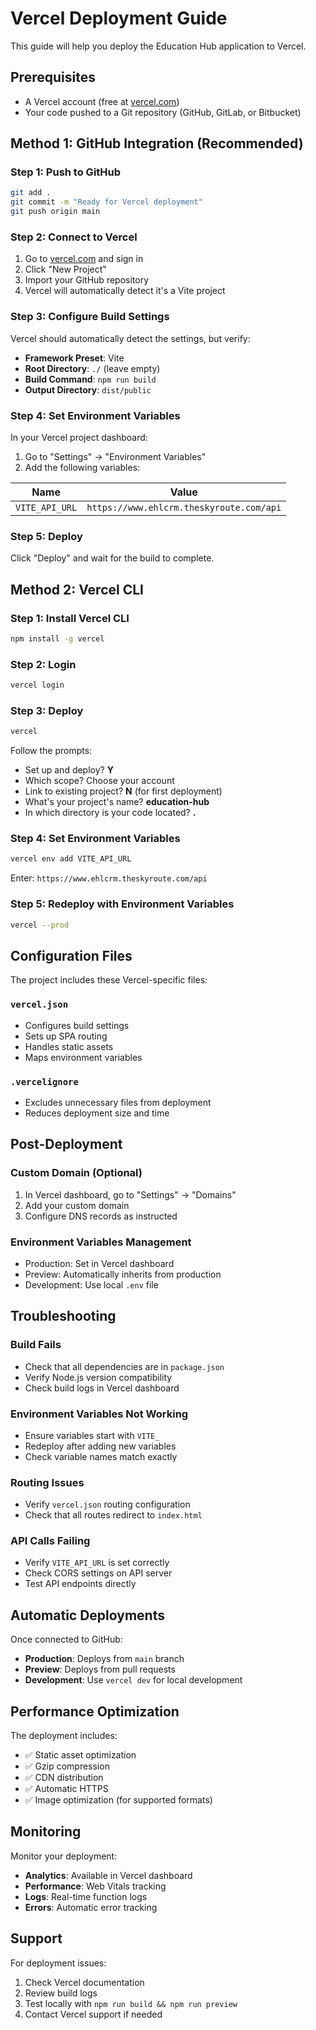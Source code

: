 # Vercel Deployment Guide

This guide will help you deploy the Education Hub application to Vercel.

## Prerequisites

- A Vercel account (free at [vercel.com](https://vercel.com))
- Your code pushed to a Git repository (GitHub, GitLab, or Bitbucket)

## Method 1: GitHub Integration (Recommended)

### Step 1: Push to GitHub
```bash
git add .
git commit -m "Ready for Vercel deployment"
git push origin main
```

### Step 2: Connect to Vercel
1. Go to [vercel.com](https://vercel.com) and sign in
2. Click "New Project"
3. Import your GitHub repository
4. Vercel will automatically detect it's a Vite project

### Step 3: Configure Build Settings
Vercel should automatically detect the settings, but verify:
- **Framework Preset**: Vite
- **Root Directory**: `./` (leave empty)
- **Build Command**: `npm run build`
- **Output Directory**: `dist/public`

### Step 4: Set Environment Variables
In your Vercel project dashboard:
1. Go to "Settings" → "Environment Variables"
2. Add the following variables:

| Name | Value |
|------|-------|
| `VITE_API_URL` | `https://www.ehlcrm.theskyroute.com/api` |

### Step 5: Deploy
Click "Deploy" and wait for the build to complete.

## Method 2: Vercel CLI

### Step 1: Install Vercel CLI
```bash
npm install -g vercel
```

### Step 2: Login
```bash
vercel login
```

### Step 3: Deploy
```bash
vercel
```

Follow the prompts:
- Set up and deploy? **Y**
- Which scope? Choose your account
- Link to existing project? **N** (for first deployment)
- What's your project's name? **education-hub**
- In which directory is your code located? **.**

### Step 4: Set Environment Variables
```bash
vercel env add VITE_API_URL
```
Enter: `https://www.ehlcrm.theskyroute.com/api`

### Step 5: Redeploy with Environment Variables
```bash
vercel --prod
```

## Configuration Files

The project includes these Vercel-specific files:

### `vercel.json`
- Configures build settings
- Sets up SPA routing
- Handles static assets
- Maps environment variables

### `.vercelignore`
- Excludes unnecessary files from deployment
- Reduces deployment size and time

## Post-Deployment

### Custom Domain (Optional)
1. In Vercel dashboard, go to "Settings" → "Domains"
2. Add your custom domain
3. Configure DNS records as instructed

### Environment Variables Management
- Production: Set in Vercel dashboard
- Preview: Automatically inherits from production
- Development: Use local `.env` file

## Troubleshooting

### Build Fails
- Check that all dependencies are in `package.json`
- Verify Node.js version compatibility
- Check build logs in Vercel dashboard

### Environment Variables Not Working
- Ensure variables start with `VITE_`
- Redeploy after adding new variables
- Check variable names match exactly

### Routing Issues
- Verify `vercel.json` routing configuration
- Check that all routes redirect to `index.html`

### API Calls Failing
- Verify `VITE_API_URL` is set correctly
- Check CORS settings on API server
- Test API endpoints directly

## Automatic Deployments

Once connected to GitHub:
- **Production**: Deploys from `main` branch
- **Preview**: Deploys from pull requests
- **Development**: Use `vercel dev` for local development

## Performance Optimization

The deployment includes:
- ✅ Static asset optimization
- ✅ Gzip compression
- ✅ CDN distribution
- ✅ Automatic HTTPS
- ✅ Image optimization (for supported formats)

## Monitoring

Monitor your deployment:
- **Analytics**: Available in Vercel dashboard
- **Performance**: Web Vitals tracking
- **Logs**: Real-time function logs
- **Errors**: Automatic error tracking

## Support

For deployment issues:
1. Check Vercel documentation
2. Review build logs
3. Test locally with `npm run build && npm run preview`
4. Contact Vercel support if needed
